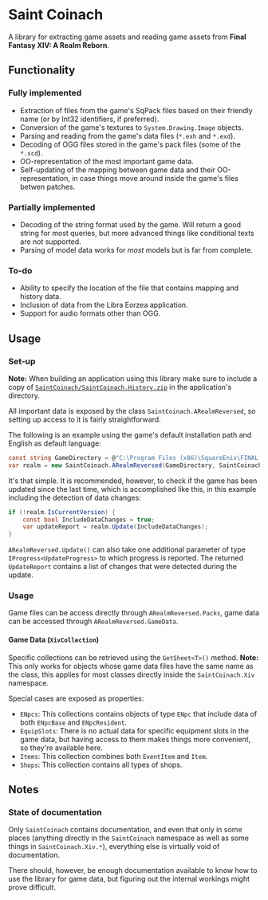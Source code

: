 # Saint Coinach

A library for extracting game assets and reading game assets from **Final Fantasy XIV: A Realm Reborn**.

## Functionality 
### Fully implemented

* Extraction of files from the game's SqPack files based on their friendly name (or by Int32 identifiers, if preferred).
* Conversion of the game's textures to `System.Drawing.Image` objects.
* Parsing and reading from the game's data files (`*.exh` and `*.exd`).
* Decoding of OGG files stored in the game's pack files (some of the `*.scd`).
* OO-representation of the most important game data.
* Self-updating of the mapping between game data and their OO-representation, in case things move around inside the game's files betwen patches.

### Partially implemented

* Decoding of the string format used by the game. Will return a good string for most queries, but more advanced things like conditional texts are not supported.
* Parsing of model data works for *most* models but is far from complete.

### To-do

* Ability to specify the location of the file that contains mapping and history data.
* Inclusion of data from the Libra Eorzea application.
* Support for audio formats other than OGG.


## Usage

### Set-up

**Note:** When building an application using this library make sure to include a copy of [`SaintCoinach/SaintCoinach.History.zip`](https://github.com/Rogueadyn/SaintCoinach/blob/master/SaintCoinach/SaintCoinach.History.zip]) in the application's directory.

All important data is exposed by the class `SaintCoinach.ARealmReversed`, so setting up access to it is fairly straightforward.

The following is an example using the game's default installation path and English as default language:

```C#
const string GameDirectory = @"C:\Program Files (x86)\SquareEnix\FINAL FANTASY XIV - A Realm Reborn";
var realm = new SaintCoinach.ARealmReversed(GameDirectory, SaintCoinach.Ex.Language.English);
```

It's that simple. It is recommended, however, to check if the game has been updated since the last time, which is accomplished like this, in this example including the detection of data changes:

```C#
if (!realm.IsCurrentVersion) {
    const bool IncludeDataChanges = true;
    var updateReport = realm.Update(IncludeDataChanges);
}
```

`ARealmReversed.Update()` can also take one additional parameter of type `IProgress<UpdateProgress>` to which progress is reported. The returned `UpdateReport` contains a list of changes that were detected during the update.

### Usage

Game files can be access directly through `ARealmReversed.Packs`, game data can be accessed through `ARealmReversed.GameData`.

#### Game Data (`XivCollection`)

Specific collections can be retrieved using the `GetSheet<T>()` method. **Note:** This only works for objects whose game data files have the same name as the class, this applies for most classes directly inside the `SaintCoinach.Xiv` namespace.

Special cases are exposed as properties:

* `ENpcs`: This collections contains objects of type `ENpc` that include data of both `ENpcBase` and `ENpcResident`.
* `EquipSlots`: There is no actual data for specific equipment slots in the game data, but having access to them makes things more convenient, so they're available here.
* `Items`: This collection combines both `EventItem` and `Item`.
* `Shops`: This collection contains all types of shops.

## Notes

### State of documentation

Only `SaintCoinach` contains documentation, and even that only in some places (anything directly in the `SaintCoinach` namespace as well as some things in `SaintCoinach.Xiv.*`), everything else is virtually void of documentation.

There should, however, be enough documentation available to know how to use the library for game data, but figuring out the internal workings might prove difficult.

